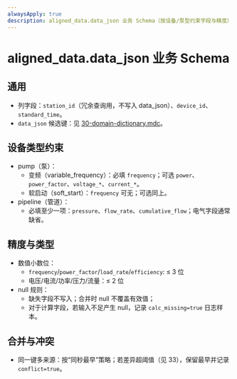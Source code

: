 ```yaml
---
alwaysApply: true
description: aligned_data.data_json 业务 Schema（按设备/泵型约束字段与精度）
---
```

# aligned_data.data_json 业务 Schema

## 通用
- 列字段：`station_id`（冗余查询用，不写入 data_json）、`device_id`、`standard_time`。
- `data_json` 候选键：见 [30-domain-dictionary.mdc](mdc:.cursor/rules/30-domain-dictionary.mdc)。

## 设备类型约束
- pump（泵）：
  - 变频（variable_frequency）：必填 `frequency`；可选 `power`、`power_factor`、`voltage_*`、`current_*`。
  - 软启动（soft_start）：`frequency` 可无；可选同上。
- pipeline（管道）：
  - 必填至少一项：`pressure`、`flow_rate`、`cumulative_flow`；电气字段通常缺省。

## 精度与类型
- 数值小数位：
  - `frequency`/`power_factor`/`load_rate`/`efficiency`: ≤ 3 位
  - 电压/电流/功率/压力/流量：≤ 2 位
- null 规则：
  - 缺失字段不写入；合并时 null 不覆盖有效值；
  - 对于计算字段，若输入不足产生 null，记录 `calc_missing=true` 日志样本。

## 合并与冲突
- 同一键多来源：按“同秒最早”策略；若差异超阈值（见 33），保留最早并记录 `conflict=true`。